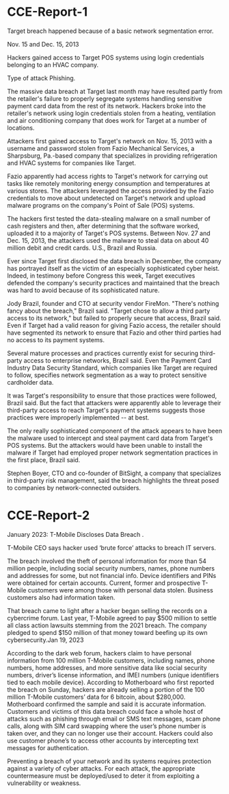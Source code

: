 # CCE-Report-1
Target breach happened because of a basic network segmentation error.

Nov. 15 and Dec. 15, 2013

Hackers gained access to Target POS systems using login credentials belonging to an HVAC company.

Type of attack Phishing.

The massive data breach at Target last month may have resulted partly from the retailer's failure to properly segregate systems handling sensitive payment card data from the rest of its network.
Hackers broke into the retailer's network using login credentials stolen from a heating, ventilation and air conditioning company that does work for Target at a number of locations.

Attackers first gained access to Target's network on Nov. 15, 2013 with a username and password stolen from Fazio Mechanical Services, a Sharpsburg, Pa.-based company that specializes in providing refrigeration and HVAC systems for companies like Target.

Fazio apparently had access rights to Target's network for carrying out tasks like remotely monitoring energy consumption and temperatures at various stores.
The attackers leveraged the access provided by the Fazio credentials to move about undetected on Target's network and upload malware programs on the company's Point of Sale (POS) systems.

The hackers first tested the data-stealing malware on a small number of cash registers and then, after determining that the software worked, uploaded it to a majority of Target's POS systems. Between Nov. 27 and Dec. 15, 2013, the attackers used the malware to steal data on about 40 million debit and credit cards. U.S., Brazil and Russia.

Ever since Target first disclosed the data breach in December, the company has portrayed itself as the victim of an especially sophisticated cyber heist. Indeed, in testimony before Congress this week, Target executives defended the company's security practices and maintained that the breach was hard to avoid because of its sophisticated nature.

Jody Brazil, founder and CTO at security vendor FireMon. "There's nothing fancy about the breach," Brazil said.
"Target chose to allow a third party access to its network," but failed to properly secure that access, Brazil said.
Even if Target had a valid reason for giving Fazio access, the retailer should have segmented its network to ensure that Fazio and other third parties had no access to its payment systems.

Several mature processes and practices currently exist for securing third-party access to enterprise networks, Brazil said. Even the Payment Card Industry Data Security Standard, which companies like Target are required to follow, specifies network segmentation as a way to protect sensitive cardholder data.

It was Target's responsibility to ensure that those practices were followed, Brazil said. But the fact that attackers were apparently able to leverage their third-party access to reach Target's payment systems suggests those practices were improperly implemented -- at best.

The only really sophisticated component of the attack appears to have been the malware used to intercept and steal payment card data from Target's POS systems. But the attackers would have been unable to install the malware if Target had employed proper network segmentation practices in the first place, Brazil said.

Stephen Boyer, CTO and co-founder of BitSight, a company that specializes in third-party risk management, said the breach highlights the threat posed to companies by network-connected outsiders.

# CCE-Report-2

January 2023: T-Mobile Discloses Data Breach .

T-Mobile CEO says hacker used ‘brute force’ attacks to breach IT servers.

The breach involved the theft of personal information for more than 54 million people, including social security numbers, names, phone numbers and addresses for some, but not financial info. Device identifiers and PINs were obtained for certain accounts. Current, former and prospective T-Mobile customers were among those with personal data stolen. Business customers also had information taken.

That breach came to light after a hacker began selling the records on a cybercrime forum. Last year, T-Mobile agreed to pay $500 million to settle all class action lawsuits stemming from the 2021 breach. The company pledged to spend $150 million of that money toward beefing up its own cybersecurity.Jan 19, 2023

According to the dark web forum, hackers claim to have personal information from 100 million T-Mobile customers, including names, phone numbers, home addresses, and more sensitive data like social security numbers, driver’s license information, and IMEI numbers (unique identifiers tied to each mobile device).
According to Motherboard who first reported the breach on Sunday, hackers are already selling a portion of the 100 million T-Mobile customers’ data for 6 bitcoin, about $280,000. Motherboard confirmed the sample and said it is accurate information.
Customers and victims of this data breach could face a whole host of attacks such as phishing through email or SMS text messages, scam phone calls, along with SIM card swapping where the user’s phone number is taken over, and they can no longer use their account. Hackers could also use customer phone’s to access other accounts by intercepting text messages for authentication.

Preventing a breach of your network and its systems requires protection against a variety of cyber attacks. For each attack, the appropriate countermeasure must be deployed/used to deter it from exploiting a vulnerability or weakness.

